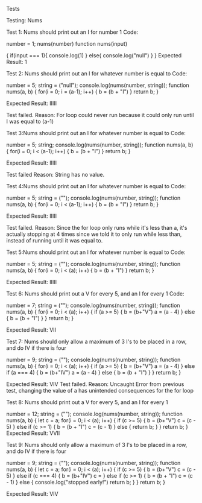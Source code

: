 Tests

Testing: Nums

Test 1: Nums should print out an I for number 1
Code: 

number = 1;
nums(number)
function nums(input)

{
 if(input === 1){
     console.log(1)
 }
 else{
     console.log("null")
 }
}
Expected Result: 1

Test 2: Nums should print out an I for whatever number is equal to
Code:

number = 5;
string = ("null");
console.log(nums(number, string));
function nums(a, b)
{
    for(i = 0; i = (a-1); i++)
    {
        b = (b + "I")
    }
    return b;
}

Expected Result: IIIII

Test failed.
Reason: For loop could never run because it could only run until I was equal to (a-1)

Test 3:Nums should print out an I for whatever number is equal to
Code:

number = 5;
string;
console.log(nums(number, string));
function nums(a, b)
{
    for(i = 0; i < (a-1); i++)
    {
        b = (b + "I")
    }
    return b;
}

Expected Result: IIIII

Test failed
Reason: String has no value. 

Test 4:Nums should print out an I for whatever number is equal to
Code:

number = 5;
string = ("");
console.log(nums(number, string));
function nums(a, b)
{
    for(i = 0; i < (a-1); i++)
    {
        b = (b + "I")
    }
    return b;
}

Expected Result: IIIII

Test failed.
Reason: Since the for loop only runs while it's less than a, it's actually stopping at 4 times since we told it to only run while less than, instead of running until it was equal to.

Test 5:Nums should print out an I for whatever number is equal to
Code:

number = 5;
string = ("");
console.log(nums(number, string));
function nums(a, b)
{
    for(i = 0; i < (a); i++)
    {
        b = (b + "I")
    }
    return b;
}

Expected Result: IIIII

Test 6: Nums should print out a V for every 5, and an I for every 1
Code:

number = 7;
string = ("");
console.log(nums(number, string));
function nums(a, b)
{
    for(i = 0; i < (a); i++)
    {
        if (a >= 5)
        {
            b = (b+"V")
            a = (a - 4)
        }
        else
        {
            b = (b + "I")
        }
    }
    return b;
}

Expected Result: VII

Test 7: Nums should only allow a maximum of 3 I's to be placed in a row, and do IV if there is four

number = 9;
string = ("");
console.log(nums(number, string));
function nums(a, b)
{
    for(i = 0; i < (a); i++)
    {
        if (a >= 5)
        {
            b = (b+"V")
            a = (a - 4)
        }
        else if (a === 4)
        {
            b = (b+"IV")
            a = (a - 4)
        }
        else
        {
            b = (b + "I")
        }
    }
    return b;
}

Expected Result: VIV
Test failed. 
Reason: Uncaught Error from previous test, changing the value of a has unintended consequences for the for loop

Test 8: Nums should print out a V for every 5, and an I for every 1

number = 12;
string = ("");
console.log(nums(number, string));
function nums(a, b)
{
let c = a;
    for(i = 0; i < (a); i++)
    {
        if (c >= 5)
        {
            b = (b+"V")
            c = (c - 5)
        }
        else if (c >= 1)
        {
            b = (b + "I")
            c = (c - 1)
        }
        else
        {
            return b;
        }
    }
    return b;
}
Expected Result: VVII

Test 9: Nums should only allow a maximum of 3 I's to be placed in a row, and do IV if there is four

number = 9;
string = ("");
console.log(nums(number, string));
function nums(a, b)
{
let c = a;
    for(i = 0; i < (a); i++)
    {
        if (c >= 5)
        {
            b = (b+"V")
            c = (c - 5)
        }
        else if (c === 4)
        {
            b = (b+"IV")
            c = 
        }
        else if (c >= 1)
        {
            b = (b + "I")
            c = (c - 1)
        }
        else
        {
        	 console.log("stopped early!")
            return b;
        }
    }
    return b;
}

Expected Result: VIV